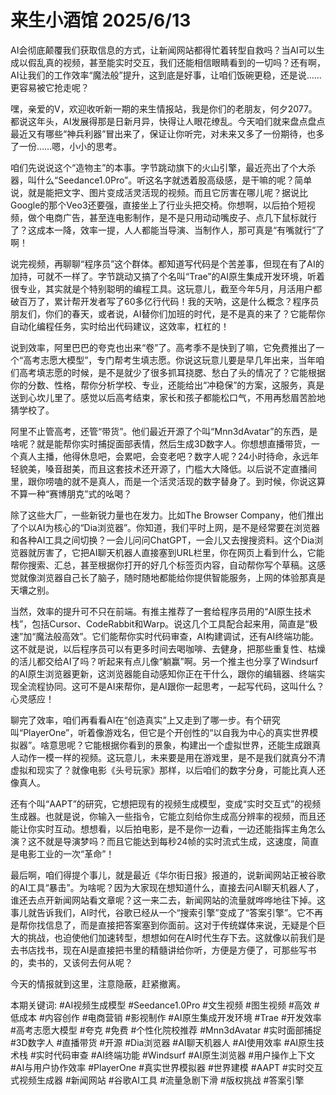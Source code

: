 # 来生小酒馆 2025/6/13

AI会彻底颠覆我们获取信息的方式，让新闻网站都得忙着转型自救吗？当AI可以生成以假乱真的视频，甚至能实时交互，我们还能相信眼睛看到的一切吗？还有啊，AI让我们的工作效率“魔法般”提升，这到底是好事，让咱们饭碗更稳，还是说……更容易被它抢走呢？

嘿，亲爱的V，欢迎收听新一期的来生情报站，我是你们的老朋友，何夕2077。都说这年头，AI发展得那是日新月异，快得让人眼花缭乱。今天咱们就来盘点盘点最近又有哪些“神兵利器”冒出来了，保证让你听完，对未来又多了一份期待，也多了一份……嗯，小小的思考。

咱们先说说这个“造物主”的本事。字节跳动旗下的火山引擎，最近亮出了个大杀器，叫什么“Seedance1.0Pro”。听这名字就透着股高级感，是干嘛的呢？简单说，就是能把文字、图片变成活灵活现的视频。而且它厉害在哪儿呢？据说比Google的那个Veo3还要强，直接坐上了行业头把交椅。你想啊，以后拍个短视频，做个电商广告，甚至连电影制作，是不是只用动动嘴皮子、点几下鼠标就行了？这成本一降，效率一提，人人都能当导演、当制作人，那可真是“有嘴就行”了啊！

说完视频，再聊聊“程序员”这个群体。都知道写代码是个苦差事，但现在有了AI的加持，可就不一样了。字节跳动又搞了个名叫“Trae”的AI原生集成开发环境，听着很专业，其实就是个特别聪明的编程工具。这玩意儿，截至今年5月，月活用户都破百万了，累计帮开发者写了60多亿行代码！我的天呐，这是什么概念？程序员朋友们，你们的春天，或者说，AI替你们加班的时代，是不是真的来了？它能帮你自动化编程任务，实时给出代码建议，这效率，杠杠的！

说到效率，阿里巴巴的夸克也出来“卷”了。高考季不是快到了嘛，它免费推出了一个“高考志愿大模型”，专门帮考生填志愿。你说这玩意儿要是早几年出来，当年咱们高考填志愿的时候，是不是就少了很多抓耳挠腮、愁白了头的情况了？它能根据你的分数、性格，帮你分析学校、专业，还能给出“冲稳保”的方案，这服务，真是送到心坎儿里了。感觉以后高考结束，家长和孩子都能松口气，不用再愁眉苦脸地猜学校了。

阿里不止管高考，还管“带货”。他们最近开源了个叫“Mnn3dAvatar”的东西，是啥呢？就是能帮你实时捕捉面部表情，然后生成3D数字人。你想想直播带货，一个真人主播，他得休息吧，会累吧，会变老吧？数字人呢？24小时待命，永远年轻貌美，嗓音甜美，而且这套技术还开源了，门槛大大降低。以后说不定直播间里，跟你唠嗑的就不是真人，而是一个活灵活现的数字替身了。到时候，你说这算不算一种“赛博朋克”式的吆喝？

除了这些大厂，一些新锐力量也在发力。比如The Browser Company，他们推出了个以AI为核心的“Dia浏览器”。你知道，我们平时上网，是不是经常要在浏览器和各种AI工具之间切换？一会儿问问ChatGPT，一会儿又去搜搜资料。这个Dia浏览器就厉害了，它把AI聊天机器人直接塞到URL栏里，你在网页上看到什么，它能帮你搜索、汇总，甚至根据你打开的好几个标签页内容，自动帮你写个草稿。这感觉就像浏览器自己长了脑子，随时随地都能给你提供智能服务，上网的体验那真是天壤之别。

当然，效率的提升可不只在前端。有推主推荐了一套给程序员用的“AI原生技术栈”，包括Cursor、CodeRabbit和Warp。说这几个工具配合起来用，简直是“极速”加“魔法般高效”。它们能帮你实时代码审查，AI构建调试，还有AI终端功能。这不就是说，以后程序员可以有更多时间去喝咖啡、去健身，把那些重复性、枯燥的活儿都交给AI了吗？听起来有点儿像“躺赢”啊。另一个推主也分享了Windsurf的AI原生浏览器更新，这浏览器能自动感知你正在干什么，跟你的编辑器、终端实现全流程协同。这可不是AI来帮你，是AI跟你一起思考，一起写代码，这叫什么？心灵感应！

聊完了效率，咱们再看看AI在“创造真实”上又走到了哪一步。有个研究叫“PlayerOne”，听着像游戏名，但它是个开创性的“以自我为中心的真实世界模拟器”。啥意思呢？它能根据你看到的景象，构建出一个虚拟世界，还能生成跟真人动作一模一样的视频。这玩意儿，未来要是用在游戏里，是不是我们就真分不清虚拟和现实了？就像电影《头号玩家》那样，以后咱们的数字分身，可能比真人还像真人。

还有个叫“AAPT”的研究，它想把现有的视频生成模型，变成“实时交互式”的视频生成器。也就是说，你输入一些指令，它能立刻给你生成高分辨率的视频，而且还能让你实时互动。想想看，以后拍电影，是不是你一边看，一边还能指挥主角怎么演？这不就是导演梦吗？而且它能达到每秒24帧的实时流式生成，这速度，简直是电影工业的一次“革命”！

最后啊，咱们得提个事儿，就是最近《华尔街日报》报道的，说新闻网站正被谷歌的AI工具“暴击”。为啥呢？因为大家现在想知道什么，直接去问AI聊天机器人了，谁还去点开新闻网站看文章呢？这一来二去，新闻网站的流量就哗哗地往下掉。这事儿就告诉我们，AI时代，谷歌已经从一个“搜索引擎”变成了“答案引擎”。它不再是帮你找信息了，而是直接把答案塞到你面前。这对于传统媒体来说，无疑是个巨大的挑战，也迫使他们加速转型，想想如何在AI时代生存下去。这就像以前我们是去书店找书，现在AI是直接把书里的精髓讲给你听，方便是方便了，可那些写书的，卖书的，又该何去何从呢？

今天的情报就到这里，注意隐蔽，赶紧撤离。

本期关键词:
#AI视频生成模型
#Seedance1.0Pro
#文生视频
#图生视频
#高效
#低成本
#内容创作
#电商营销
#影视制作
#AI原生集成开发环境
#Trae
#开发效率
#高考志愿大模型
#夸克
#免费
#个性化院校推荐
#Mnn3dAvatar
#实时面部捕捉
#3D数字人
#直播带货
#开源
#Dia浏览器
#AI聊天机器人
#AI使用效率
#AI原生技术栈
#实时代码审查
#AI终端功能
#Windsurf
#AI原生浏览器
#用户操作上下文
#AI与用户协作效率
#PlayerOne
#真实世界模拟器
#世界建模
#AAPT
#实时交互式视频生成器
#新闻网站
#谷歌AI工具
#流量急剧下滑
#版权挑战
#答案引擎